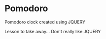 # Pomodoro
Pomodoro clock created using JQUERY







Lesson to take away... Don't really like JQUERY
